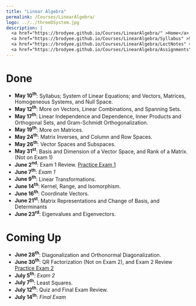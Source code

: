 ```yaml
---
title: "Linear Algebra"
permalink: /Courses/LinearAlgebra/
logo: ../../threeDSystem.jpg
description: |
  <a href="https://brodyee.github.io/Courses/LinearAlgebra/" >Home</a> <br />
  <a href="https://brodyee.github.io/Courses/LinearAlgebra/Syllabus" >Syllabus</a> <br />
  <a href="https://brodyee.github.io/Courses/LinearAlgebra/LectNotes" >Lecture Notes</a> <br />
  <a href="https://brodyee.github.io/Courses/LinearAlgebra/Assignments" >Assignments</a>
---
```


# Done

  - **May 10<sup>th</sup>**: Syllabus; System of Linear Equations; and Vectors, Matrices, Homogeneous Systems, and Null Space.
  - **May 12<sup>th</sup>**: More on Vectors, Linear Combinations, and Spanning Sets.
  - **May 17<sup>th</sup>**: Linear Independence and Dependence, Inner Products and Orthogonal Sets, and Gram-Schmidt Orthogonalization.
  - **May 19<sup>th</sup>**: More on Matrices.
  - **May 24<sup>th</sup>**: Matrix Inverses, and Column and Row Spaces.
  - **May 26<sup>th</sup>**: Vector Spaces and Subspaces.
  - **May 31<sup>st</sup>**: Basis and Dimension of a Vector Space, and Rank of a Matrix. (Not on Exam 1)
  - **June 2<sup>nd</sup>**: Exam 1 Review. [Practice Exam 1](https://brodyee.github.io/Courses/LinearAlgebra/lectureNotes/PracticeExam1.pdf)
  - **June 7<sup>th</sup>**: *Exam 1*
  - **June 9<sup>th</sup>**: Linear Transformations.
  - **June 14<sup>th</sup>**: Kernel, Range, and Isomorphism.
  - **June 16<sup>th</sup>**: Coordinate Vectors.
  - **June 21<sup>st</sup>**: Matrix Representations and Change of Basis, and Determinants
  - **June 23<sup>rd</sup>**: Eigenvalues and Eigenvectors.
  
# Coming Up

  - **June 28<sup>th</sup>**: Diagonalization and Orthonormal Diagonalization.
  - **June 30<sup>th</sup>**: QR Factorization (Not on Exam 2), and Exam 2 Review [Practice Exam 2](https://brodyee.github.io/Courses/LinearAlgebra/lectureNotes/practiceExam2.pdf)
  - **July 5<sup>th</sup>**: *Exam 2*
  - **July 7<sup>th</sup>**: Least Squares.
  - **July 12<sup>th</sup>**: Quiz and Final Exam Review.
  - **July 14<sup>th</sup>**: *Final Exam*

